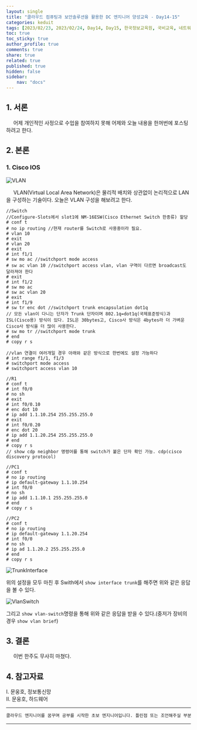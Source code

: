 ```yaml
---
layout: single
title: "클라우드 컴퓨팅과 보안솔루션을 활용한 DC 엔지니어 양성교육 - Day14-15"
categories: keduit
tags: [2023/02/23, 2023/02/24, Day14, Day15, 한국정보교육원, 국비교육, 네트워크, 운영체제, 하드웨어]
toc: true
toc_sticky: true
author_profile: true
comments: true
share: true
related: true
published: true
hidden: false
sidebar: 
    nav: "docs"
---
```


## 1. 서론  

&nbsp;&nbsp;&nbsp;&nbsp; 어제 개인적인 사정으로 수업을 참여하지 못해 어제와 오늘 내용을 한꺼번에 포스팅하려고 한다.

## 2. 본론  

### 1. Cisco IOS  

![VLAN](https://user-images.githubusercontent.com/124491456/221062686-7a91c9f3-b12a-44b1-af31-ca3420a689db.png)

&nbsp;&nbsp;&nbsp;&nbsp; VLAN(Virtual Local Area Network)은 물리적 배치와 상관없이 논리적으로 LAN을 구성하는 기술이다. 오늘은 VLAN 구성을 해보려고 한다. 

```
//Switch
//Configure-Slots에서 slot1에 NM-16ESW(Cisco Ethernet Switch 한종류) 할당
# conf t
# no ip routing //현재 router를 Switch로 사용중이라 필요.
# vlan 10
# exit
# vlan 20
# exit
# int f1/1
# sw mo ac //switchport mode access
# sw ac vlan 10 //switchport access vlan, vlan 구역이 다르면 broadcast도 달라져야 한다
# exit
# int f1/2
# sw mo ac
# sw ac vlan 20
# exit
# int f1/9
# sw tr enc dot //switchport trunk encapsulation dot1q
// 모든 vlan이 다니는 단자가 Trunk 단자이며 802.1q=dot1q(국제표준방식)과 ISL(Cisco용) 방식이 있다. ISL은 30bytes고, Cisco사 방식은 4bytes라 더 가벼운 Cisco사 방식을 더 많이 사용한다.
# sw mo tr //switchport mode trunk
# end
# copy r s

//vlan 연결이 여러개일 경우 아래와 같은 방식으로 한번에도 설정 가능하다
# int range f1/1, f1/3
# switchport mode access
# switchport access vlan 10
```

```
//R1
# conf t
# int f0/0
# no sh
# exit
# int f0/0.10
# enc dot 10
# ip add 1.1.10.254 255.255.255.0
# exit
# int f0/0.20
# enc dot 20
# ip add 1.1.20.254 255.255.255.0
# end
# copy r s
// show cdp neighbor 명령어를 통해 switch가 붙은 단자 확인 가능. cdp(cisco discovery protocol)
```

```
//PC1
# conf t
# no ip routing
# ip default-gateway 1.1.10.254
# int f0/0
# no sh
# ip add 1.1.10.1 255.255.255.0
# end
# copy r s
```

```
//PC2
# conf t
# no ip routing
# ip default-gateway 1.1.20.254
# int f0/0
# no sh
# ip ad 1.1.20.2 255.255.255.0
# end
# copy r s
```

![TrunkInterface](https://user-images.githubusercontent.com/124491456/221064283-f1caa1d2-7b20-4cb8-984d-14b02846f828.png)

위의 설정을 모두 마친 후 Swith에서 ```show interface trunk```를 해주면 위와 같은 응답을 볼 수 있다.

![VlanSwitch](https://user-images.githubusercontent.com/124491456/221064443-09a41f7e-5c5e-4154-adeb-85a062d817a3.png)

그리고 ```show vlan-switch```명령을 통해 위와 같은 응답을 받을 수 있다.(중저가 장비의 경우 ```show vlan brief```)

## 3. 결론  

&nbsp;&nbsp;&nbsp;&nbsp; 이번 한주도 무사히 마쳤다.

## 4. 참고자료  

Ⅰ. 문웅호, 정보통신망   
Ⅱ. 문웅호, 하드웨어

---

```bash
클라우드 엔지니어를 꿈꾸며 공부를 시작한 초보 엔지니어입니다. 틀린점 또는 조언해주실 부분이 있으시면 친절하게 댓글 부탁드립니다. 방문해 주셔서 감사합니다 :)
```

---
